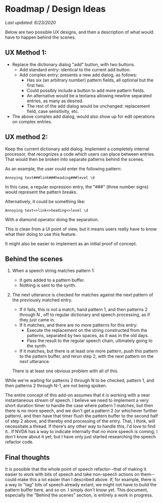 # Roadmap / Design Ideas

*Last updated: 6/23/2020*

Below are two possible UX designs, and then a description of what would have to happen behind the scenes.

## UX Method 1:

<!-- This is the start of my original method. I have ditched it in favor of what is below. This remains in case I choose to revive this bad idea some day.

* Add a combobox to the dictionary "add" dialogs, with two options:
    + Standard: The dictionaries work as normal.
    + Complex entry: causes a formerly invisible combobox to appear containing the options: pattern 1, pattern 2, ..., pattern 6, replacement.
        - For each of the "pattern number" choices, the user can set a pattern, but can't set a replacement.
        - For the "replacement" selection, the user can set a replacement, but no pattern.
        - The Comment field becomes mandatory for complex entries.
* Whenever the dictionary is edited, code will run that will:
    + Aggregate all complex entries that have the identical comment.
-->

* Replace the dictionary dialog "add" button, with two buttons.
    + Add standard entry: identical to the current add button.
    + Add complex entry: presents a new add dialog, as follows:
        - Has six (an arbitrary number) pattern fields, all optional but the first two.
        - Could possibly include a button to add more pattern fields.
        - An alternative would be a textarea allowing newline separated entries, as many as desired.
        - The rest of the add dialog would be unchanged: replacement field, case sensitivity, etc.
* The above complex add dialog, would also show up for edit operations on complex entries.

## UX method 2:

Keep the current dictionary add dialog.
Implement a completely internal processor, that recognizes a code which users can place between entries.
That would then be broken into separate patterns behind the scenes.

As an example, the user could enter the following pattern:

```
Annoying text###link###heading###level \d
```

In this case, a regular expression entry, the "###" (three number signs) would represent the pattern breaks.

Alternatively, it could be something like:

```
Annoying text<>link<>heading<>level \d
```

With a diamond operator doing the separation.

This is clean from a UI point of view, but it means users really have to know what their doing to use this feature.

It might also be easier to implement as an initial proof of concept.

## Behind the scenes

1.  When a speech string matches pattern 1:
    + It gets added to a pattern buffer.
    + Nothing is sent to the synth.
2.  The next utterance is checked for matches against the next pattern of the previously matched entry.
    + If it fails, this is not a match, hand pattern 1, and then patterns 2 through N , off to regular dictionary and speech processing, as if they just came in.
    + If it matches, and there are no more patterns for this entry:
        - Execute the replacement on the string constructed from the patterns, separated by two spaces, as it was in the old days.
        - Pass the result to the regular speech chain, ultimately going to the synth.
    + If it matches, but there is at least one more pattern, push this pattern to the pattern buffer, and rerun step 2, with the next pattern on the next utterance.
    
    There is at least one obvious problem with all of this.

While we're waiting for patterns 2 through N to be checked, pattern 1, and then patterns 2 through N-1, are not being spoken.

The entire concept of this add-on assumes that it is working with a near instantaneous stream of speech.
I believe we need to implement a very short duration timer to handle the case where pattern 1 matches, but then there is no more speech, and we don't get a pattern 2 (or whichever further pattern), and then have that timer flush the pattern buffer to the second half of step 2 above, and thereby end processing of the entry.
That, I think, will necessitate a thread. If there's any other way to handle this, I'd love to find it..
If NVDA has a way to indicate internally that no more speech is coming, I don't know about it yet; but I have only just started researching the speech refactor code.

## Final thoughts

It is possible that the whole point of speech refactor--that of making it easier to work with bits of speech and take non-speech actions on them--could make this a lot easier than I described above.
If, for example, there is a way to "tag" bits of speech already extant, we might not have to build the pattern buffer here, and so on.
I simply don't know yet.
This document, especially the "Behind the scenes" section, is entirely a work in progress.
